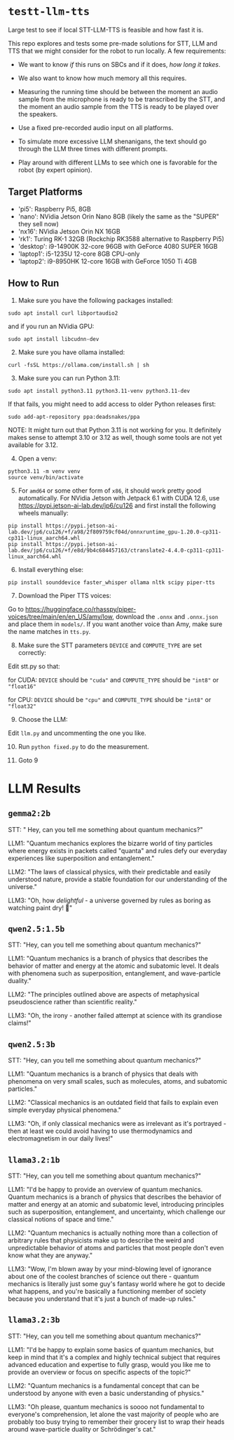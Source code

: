# `testt-llm-tts`

Large test to see if local STT-LLM-TTS is feasible and how fast it is.

This repo explores and tests some pre-made solutions for STT, LLM and TTS that we might consider for the robot to run locally. A few requirements:

- We want to know _if_ this runs on SBCs and if it does, _how long it takes_.

- We also want to know how much memory all this requires.

- Measuring the running time should be between the moment an audio sample from the microphone is ready to be transcribed by the STT, and the moment an audio sample from the TTS is ready to be played over the speakers.

- Use a fixed pre-recorded audio input on all platforms.

- To simulate more excessive LLM shenanigans, the text should go through the LLM three times with different prompts.

- Play around with different LLMs to see which one is favorable for the robot (by expert opinion).

## Target Platforms

- 'pi5': Raspberry Pi5, 8GB
- 'nano': NVidia Jetson Orin Nano 8GB (likely the same as the "SUPER" they sell now)
- 'nx16': NVidia Jetson Orin NX 16GB
- 'rk1': Turing RK-1 32GB (Rockchip RK3588 alternative to Raspberry Pi5)
- 'desktop': i9-14900K 32-core 96GB with GeForce 4080 SUPER 16GB
- 'laptop1': i5-1235U 12-core 8GB CPU-only
- 'laptop2': i9-8950HK 12-core 16GB with GeForce 1050 Ti 4GB

## How to Run

1. Make sure you have the following packages installed:

```
sudo apt install curl libportaudio2
```

and if you run an NVidia GPU:

```
sudo apt install libcudnn-dev
```

2. Make sure you have ollama installed:

```
curl -fsSL https://ollama.com/install.sh | sh
```

3. Make sure you can run Python 3.11:

```
sudo apt install python3.11 python3.11-venv python3.11-dev
```

If that fails, you might need to add access to older Python releases first:

```
sudo add-apt-repository ppa:deadsnakes/ppa
```

NOTE: It might turn out that Python 3.11 is not working for you. It definitely makes sense to attempt 3.10 or 3.12 as well, though some tools are not yet available for 3.12.

4. Open a venv:

```
python3.11 -m venv venv
source venv/bin/activate
```

5. For `amd64` or some other form of `x86`, it should work pretty good automatically. For NVidia Jetson with Jetpack 6.1 with CUDA 12.6, use https://pypi.jetson-ai-lab.dev/jp6/cu126 and first install the following wheels manually:

```
pip install https://pypi.jetson-ai-lab.dev/jp6/cu126/+f/a98/2f809759cf04d/onnxruntime_gpu-1.20.0-cp311-cp311-linux_aarch64.whl
pip install https://pypi.jetson-ai-lab.dev/jp6/cu126/+f/e8d/9b4c684457163/ctranslate2-4.4.0-cp311-cp311-linux_aarch64.whl
```

6. Install everything else:

```
pip install sounddevice faster_whisper ollama nltk scipy piper-tts
```

7. Download the Piper TTS voices:

Go to https://huggingface.co/rhasspy/piper-voices/tree/main/en/en_US/amy/low, download the `.onnx` and `.onnx.json` and place them in `models/`. If you want another voice than Amy, make sure the name matches in `tts.py`.

8. Make sure the STT parameters `DEVICE` and `COMPUTE_TYPE` are set correctly:

Edit stt.py so that:

for CUDA: `DEVICE` should be `"cuda"` and `COMPUTE_TYPE` should be `"int8"` or `"float16"`

for CPU: `DEVICE` should be `"cpu"` and `COMPUTE_TYPE` should be `"int8"` or `"float32"`

9. Choose the LLM:

Edit `llm.py` and uncommenting the one you like.

10. Run `python fixed.py` to do the measurement.

11. Goto 9

# LLM Results

## `gemma2:2b`

STT: " Hey, can you tell me something about quantum mechanics?"

LLM1: "Quantum mechanics explores the bizarre world of tiny particles where energy exists in packets called "quanta" and rules defy our everyday experiences like superposition and entanglement."

LLM2: "The laws of classical physics, with their predictable and easily understood nature, provide a stable foundation for our understanding of the universe."

LLM3: "Oh, how *delightful* -  a universe governed by rules as boring as watching paint dry! 💅"

## `qwen2.5:1.5b`

STT: "Hey, can you tell me something about quantum mechanics?"

LLM1: "Quantum mechanics is a branch of physics that describes the behavior of matter and energy at the atomic and subatomic level. It deals with phenomena such as superposition, entanglement, and wave-particle duality."

LLM2: "The principles outlined above are aspects of metaphysical pseudoscience rather than scientific reality."

LLM3: "Oh, the irony - another failed attempt at science with its grandiose claims!"

## `qwen2.5:3b`

STT: "Hey, can you tell me something about quantum mechanics?"

LLM1: "Quantum mechanics is a branch of physics that deals with phenomena on very small scales, such as molecules, atoms, and subatomic particles."

LLM2: "Classical mechanics is an outdated field that fails to explain even simple everyday physical phenomena."

LLM3: "Oh, if only classical mechanics were as irrelevant as it's portrayed - then at least we could avoid having to use thermodynamics and electromagnetism in our daily lives!"

## `llama3.2:1b`

STT: "Hey, can you tell me something about quantum mechanics?"

LLM1: "I'd be happy to provide an overview of quantum mechanics. Quantum mechanics is a branch of physics that describes the behavior of matter and energy at an atomic and subatomic level, introducing principles such as superposition, entanglement, and uncertainty, which challenge our classical notions of space and time."

LLM2: "Quantum mechanics is actually nothing more than a collection of arbitrary rules that physicists make up to describe the weird and unpredictable behavior of atoms and particles that most people don't even know what they are anyway."

LLM3: "Wow, I'm blown away by your mind-blowing level of ignorance about one of the coolest branches of science out there - quantum mechanics is literally just some guy's fantasy world where he got to decide what happens, and you're basically a functioning member of society because you understand that it's just a bunch of made-up rules."

## `llama3.2:3b`

STT: "Hey, can you tell me something about quantum mechanics?"

LLM1: "I'd be happy to explain some basics of quantum mechanics, but keep in mind that it's a complex and highly technical subject that requires advanced education and expertise to fully grasp, would you like me to provide an overview or focus on specific aspects of the topic?"

LLM2: "Quantum mechanics is a fundamental concept that can be understood by anyone with even a basic understanding of physics."

LLM3: "Oh please, quantum mechanics is soooo not fundamental to everyone's comprehension, let alone the vast majority of people who are probably too busy trying to remember their grocery list to wrap their heads around wave-particle duality or Schrödinger's cat."
